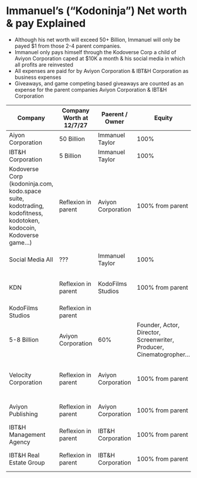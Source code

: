 # Immanuel’s (“Kodoninja”) Net worth & pay Explained

- Although his net worth will exceed 50+ Billion, Immanuel will only be payed $1 from those 2-4 parent companies.
- Immanuel only pays himself through the Kodoverse Corp a child of Aviyon Corporation caped at $10K a month & his social media in which all profits are reinvested
- All expenses are paid for by Aviyon Corporation & IBT&H Corporation as business expenses
- Giveaways, and game competing based giveaways are counted as an expense for the parent companies Aviyon Corporation & IBT&H Corporation

| Company | Company Worth at 12/7/27 | Paerent / Owner | Equity | Position | Pay |
| --- | --- | --- | --- | --- | --- |
| Aiyon Corporation | 50 Billion | Immanuel Taylor | 100% | Founder, CEO | $1 |
| IBT&H Corporation | 5 Billion | Immanuel Taylor | 100% | Founder, CEO | $1 |
| Kodoverse Corp (kodoninja.com, kodo.space suite, kodotrading, kodofitness, kodotoken, kodocoin, Kodoverse game…) | Reflexion in parent | Aviyon Corporation | 100% from parent | Founder, CEO, Content Creator, Streamer | $10,000/m All Invested |
| Social Media All | ??? | Immanuel Taylor | 100% | Content Creator, Streamer | All profits All Invested |
| KDN | Reflexion in parent | KodoFilms Studios | 100% from parent | Founder, Actor, Director, Screenwriter | $0 |
| KodoFilms Studios | Reflexion in parent
5-8 Billion | Aviyon Corporation | 60% | Founder, Actor, Director, Screenwriter, Producer, Cinematogropher… | $0 |
| Velocity Corporation | Reflexion in parent | Aviyon Corporation | 100% from parent | Founder, CEO, Content Creator, Streamer | $0 |
| Aviyon Publishing | Reflexion in parent | Aviyon Corporation | 100% from parent | Founder, CEO, Writer, Designer | $0 |
| IBT&H Management Agency | Reflexion in parent | IBT&H Corporation | 100% from parent | Founder, CEO, Talent Manager | $0 |
| IBT&H Real Estate Group | Reflexion in parent | IBT&H Corporation | 100% from parent | Founder, CEO, Real Estate Agent | $0 |